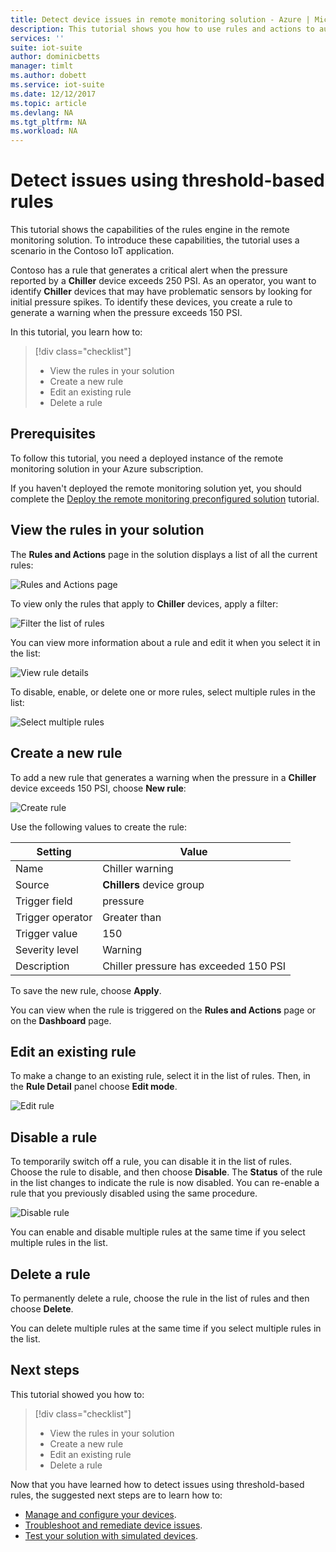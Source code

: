 ```yaml
---
title: Detect device issues in remote monitoring solution - Azure | Microsoft Docs
description: This tutorial shows you how to use rules and actions to automatically detect threshold-based device issues in the remote monitoring solution.
services: ''
suite: iot-suite
author: dominicbetts
manager: timlt
ms.author: dobett
ms.service: iot-suite
ms.date: 12/12/2017
ms.topic: article
ms.devlang: NA
ms.tgt_pltfrm: NA
ms.workload: NA
---
```


# Detect issues using threshold-based rules

This tutorial shows the capabilities of the rules engine in the remote monitoring solution. To introduce these capabilities, the tutorial uses a scenario in the Contoso IoT application.

Contoso has a rule that generates a critical alert when the pressure reported by a **Chiller** device exceeds 250 PSI. As an operator, you want to identify **Chiller** devices that may have problematic sensors by looking for initial pressure spikes. To identify these devices, you create a rule to generate a warning when the pressure exceeds 150 PSI.

In this tutorial, you learn how to:

>[!div class="checklist"]
> * View the rules in your solution
> * Create a new rule
> * Edit an existing rule
> * Delete a rule

## Prerequisites

To follow this tutorial, you need a deployed instance of the remote monitoring solution in your Azure subscription.

If you haven't deployed the remote monitoring solution yet, you should complete the [Deploy the remote monitoring preconfigured solution](iot-suite-remote-monitoring-deploy.md) tutorial.

## View the rules in your solution

The **Rules and Actions** page in the solution displays a list of all the current rules:

![Rules and Actions page](media/iot-suite-remote-monitoring-automate/rulesactions.png)

To view only the rules that apply to **Chiller** devices, apply a filter:

![Filter the list of rules](media/iot-suite-remote-monitoring-automate/rulesactionsfilter.png)

You can view more information about a rule and edit it when you select it in the list:

![View rule details](media/iot-suite-remote-monitoring-automate/rulesactionsdetail.png)

To disable, enable, or delete one or more rules, select multiple rules in the list:

![Select multiple rules](media/iot-suite-remote-monitoring-automate/rulesactionsmultiselect.png)

## Create a new rule

To add a new rule that generates a warning when the pressure in a **Chiller** device exceeds 150 PSI, choose **New rule**:

![Create rule](media/iot-suite-remote-monitoring-automate/rulesactionsnewrule.png)

Use the following values to create the rule:

| Setting          | Value                                 |
| ---------------- | ------------------------------------- |
| Name             | Chiller warning                       |
| Source           | **Chillers** device group             |
| Trigger field    | pressure                              |
| Trigger operator | Greater than                          |
| Trigger value    | 150                                   |
| Severity level   | Warning                               |
| Description      | Chiller pressure has exceeded 150 PSI |

To save the new rule, choose **Apply**.

You can view when the rule is triggered on the **Rules and Actions** page or on the **Dashboard** page.

## Edit an existing rule

To make a change to an existing rule, select it in the list of rules. Then, in the **Rule Detail** panel choose **Edit mode**.

![Edit rule](media/iot-suite-remote-monitoring-automate/rulesactionsedit.png)

## Disable a rule

To temporarily switch off a rule, you can disable it in the list of rules. Choose the rule to disable, and then choose **Disable**. The **Status** of the rule in the list changes to indicate the rule is now disabled. You can re-enable a rule that you previously disabled using the same procedure.

![Disable rule](media/iot-suite-remote-monitoring-automate/rulesactionsdisable.png)

You can enable and disable multiple rules at the same time if you select multiple rules in the list.

## Delete a rule

To permanently delete a rule, choose the rule in the list of rules and then choose **Delete**.

You can delete multiple rules at the same time if you select multiple rules in the list.

## Next steps

This tutorial showed you how to:

<!-- Repeat task list from intro -->
>[!div class="checklist"]
> * View the rules in your solution
> * Create a new rule
> * Edit an existing rule
> * Delete a rule

Now that you have learned how to detect issues using threshold-based rules, the suggested next steps are to learn how to:

* [Manage and configure your devices](./iot-suite-remote-monitoring-manage.md).
* [Troubleshoot and remediate device issues](./iot-suite-remote-monitoring-maintain.md).
* [Test your solution with simulated devices](iot-suite-remote-monitoring-test.md).

<!-- Next tutorials in the sequence -->